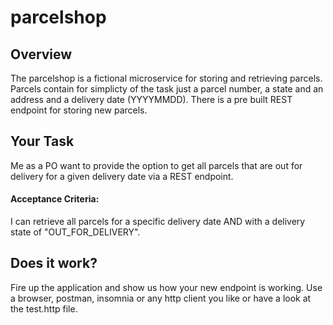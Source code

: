 # parcelshop

## Overview

The parcelshop is a fictional microservice for storing and retrieving parcels. Parcels contain for simplicty of the task just a parcel number, a state and an address and a delivery date (YYYYMMDD). There is a pre built REST endpoint for storing new parcels.

## Your Task

Me as a PO want to provide the option to get all parcels that are out for delivery for a given delivery date via a REST endpoint.

#### Acceptance Criteria:
I can retrieve all parcels for a specific delivery date AND with a delivery state of "OUT_FOR_DELIVERY".

## Does it work?

Fire up the application and show us how your new endpoint is working. Use a browser,
postman, insomnia or any http client you like or have a look at the test.http file.
